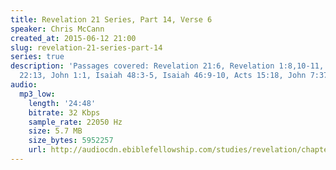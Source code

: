 ```yaml
---
title: Revelation 21 Series, Part 14, Verse 6
speaker: Chris McCann
created_at: 2015-06-12 21:00
slug: revelation-21-series-part-14
series: true
description: 'Passages covered: Revelation 21:6, Revelation 1:8,10-11, Revelation
  22:13, John 1:1, Isaiah 48:3-5, Isaiah 46:9-10, Acts 15:18, John 7:37.'
audio:
  mp3_low:
    length: '24:48'
    bitrate: 32 Kbps
    sample_rate: 22050 Hz
    size: 5.7 MB
    size_bytes: 5952257
    url: http://audiocdn.ebiblefellowship.com/studies/revelation/chapter-21/2015.06.12_McCann_-_Revelation_21_Series_Part_14.mp3
---
```

